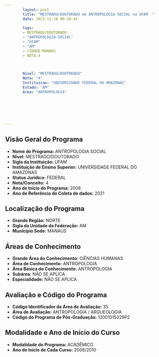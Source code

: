 ```yaml
---
        layout: post
        title: "MESTRADO/DOUTORADO em ANTROPOLOGIA SOCIAL na UFAM  "
        date: 2023-12-18 00:10:42
     
        tags:
        - MESTRADO/DOUTORADO
        - "ANTROPOLOGIA-SOCIAL"
        - "UFAM"
        - "AM"
        - CIDADE:MANAUS
        - NOTA:4
        
       

        Nivel: "MESTRADO/DOUTORADO"
        Nota: "4"
        Instituicao: "UNIVERSIDADE FEDERAL DO AMAZONAS"
        Estado: "AM"
        Area: "ANTROPOLOGIA"
        
        
        
        
        
        
---
```

## Visão Geral do Programa
- **Nome do Programa:** ANTROPOLOGIA SOCIAL
- **Nível:** MESTRADO/DOUTORADO
- **Sigla da Instituição:** UFAM
- **Instituição de Ensino Superior:** UNIVERSIDADE FEDERAL DO AMAZONAS
- **Status Jurídico:** FEDERAL
- **Nota/Conceito:** 4
- **Ano de Início do Programa:** 2008
- **Ano de Referência do Coleta de dados:** 2021

## Localização do Programa
- **Grande Região:** NORTE
- **Sigla da Unidade da Federação:** AM
- **Município Sede:** MANAUS

## Áreas de Conhecimento
- **Grande Área do Conhecimento:** CIÊNCIAS HUMANAS
- **Área de Conhecimento:** ANTROPOLOGIA
- **Área Básica do Conhecimento:** ANTROPOLOGIA
- **Subárea:** NÃO SE APLICA
- **Especialidade:** NÃO SE APLICA

## Avaliação e Código do Programa
- **Código Identificador da Área de Avaliação:** 35
- **Área de Avaliação:** ANTROPOLOGIA / ARQUEOLOGIA
- **Código do Programa de Pós-Graduação:** 12001015029P2


## Modalidade e Ano de Início do Curso
- **Modalidade do Programa:** ACADÊMICO
- **Ano de Início de Cada Curso:** 2008/2010
